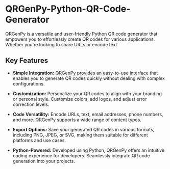 # QRGenPy-Python-QR-Code-Generator
QRGenPy is a versatile and user-friendly Python QR code generator that empowers you to effortlessly create QR codes for various applications. Whether you're looking to share URLs or encode text

## Key Features

- **Simple Integration:** QRGenPy provides an easy-to-use interface that enables you to generate QR codes quickly without dealing with complex configurations.

- **Customization:** Personalize your QR codes to align with your branding or personal style. Customize colors, add logos, and adjust error correction levels.

- **Code Versatility:** Encode URLs, text, email addresses, phone numbers, and more. QRGenPy supports a wide range of content types.

- **Export Options:** Save your generated QR codes in various formats, including PNG, JPEG, or SVG, making them suitable for different platforms and use cases.

- **Python-Powered:** Developed using Python, QRGenPy offers an intuitive coding experience for developers. Seamlessly integrate QR code generation into your projects.

